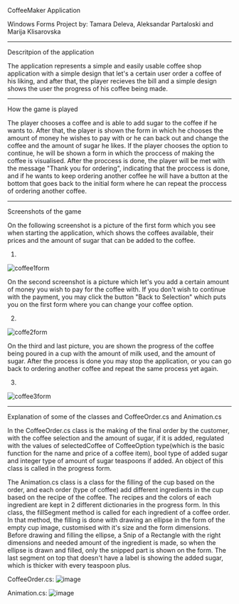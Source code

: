 CoffeeMaker Application

Windows Forms Project by: Tamara Deleva, Aleksandar Partaloski and Marija Klisarovska

---

Descritpion of the application

The application represents a simple and easily usable coffee shop application with a simple design that let's a certain user order a coffee of his liking, and after that, the player recieves the bill and a simple design shows the user the progress of his coffee being made.

---

How the game is played

The player chooses a coffee and is able to add sugar to the coffee if he wants to. After that, the player is shown the form in which he chooses the amount of money he wishes to pay with or he can back out and change the coffee and the amount of sugar he likes. If the player chooses the option to continue, he will be shown a form in which the proccess of making the coffee is visualised. After the proccess is done, the player will be met with the message "Thank you for ordering", indicating that the proccess is done, and if he wants to keep ordering another coffee he will have a button at the bottom that goes back to the initial form where he can repeat the proccess of ordering another coffee.

---

Screenshots of the game

On the following screenshot is a picture of the first form which you see when starting the application, which shows the coffees available, their prices and the amount of sugar that can be added to the coffee.

1.
![coffee1form](https://github.com/user-attachments/assets/f45b4e4b-8447-4bba-b8b1-3ae6bf6b59cd)

On the second screenshot is a picture which let's you add a certain amount of money you wish to pay for the coffee with. If you don't wish to continue with the payment, you may click the button "Back to Selection" which puts you on the first form where you can change your coffee option.

2.
![coffe2form](https://github.com/user-attachments/assets/0602d83a-b7f6-4b7a-8eeb-401abe972ac1)

On the third and last picture, you are shown the progress of the coffee being poured in a cup with the amount of milk used, and the amount of sugar. After the process is done you may stop the application, or you can go back to ordering another coffee and repeat the same process yet again.

3.
![coffee3form](https://github.com/user-attachments/assets/5f654da4-332e-48bf-a711-2533288732c9)

---

Explanation of some of the classes and CoffeeOrder.cs and Animation.cs

In the CoffeeOrder.cs class is the making of the final order by the customer, with the coffee selection and the amount of sugar, if it is added, regulated with the values of selectedCoffee of CoffeeOption type(which is the basic function for the name and price of a coffee item), bool type of added sugar and integer type of amount of sugar teaspoons if added. An object of this class is called in the progress form.

The Animation.cs class is a class for the filling of the cup based on the order, and each order (type of coffee) add different ingredients in the cup based on the recipe of the coffee. The recipes and the colors of each ingredient are kept in 2 different dictionaries in the progress form. In this class, the fillSegment method is called for each ingredient of a coffee order. In that method, the filling is done with drawing an ellipse in the form of the empty cup image, customised with it's size and the form dimensions. Before drawing and filling the ellipse, a Snip of a Rectangle with the right dimensions and needed amount of the ingredient is made, so when the ellipse is drawn and filled, only the snipped part is shown on the form. The last segment on top that doesn't have a label is showing the added sugar, which is thicker with every teaspoon plus.

CoffeeOrder.cs:
![image](https://github.com/user-attachments/assets/fa42aaa2-d0e1-407b-96fb-3d538411673b)

Animation.cs:
![image](https://github.com/user-attachments/assets/2c8dae2c-5679-485c-80ab-3e0a0cef8262)


